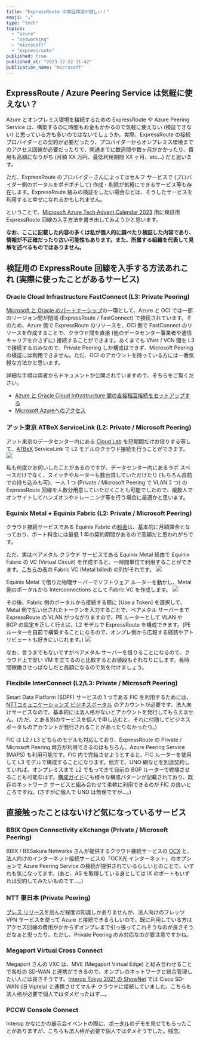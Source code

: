 ```yaml
---
title: "ExpressRoute の検証環境が欲しい！"
emoji: "☁️"
type: "tech"
topics:
  - "azure"
  - "networking"
  - "microsoft"
  - "expressroute"
published: true
published_at: "2023-12-22 11:42"
publication_name: "microsoft"
---
```


## ExpressRoute / Azure Peering Service は気軽に使えない？

Azure とオンプレミス環境を接続するための ExpressRoute や Azure Peering Service は、構築するのに時間もお金もかかるので気軽に使えない (検証できない) と思っている方も多いのではないでしょうか。実際、ExpressRoute の接続プロバイダーとの契約が必要だったり、プロバイダーからオンプレミス環境までのアクセス回線が必要だったりで、開通までに数週間や数ヶ月がかかったり、費用も高額になりがち (月額 XX 万円、最低利用期間 XX ヶ月、etc...) だと思います。

ただ、ExpressRoute のプロバイダーさんによってはセルフ サービスで (プロバイダー側のポータルをポチポチして) 作成・削除が気軽にできるサービス等も存在します。ExpressRoute 絡みの検証をしたい場合などは、そうしたサービスを利用すると幸せになれるかもしれません。

ということで、[Microsoft Azure Tech Advent Calendar 2023](https://qiita.com/advent-calendar/2023/microsoft-azure-tech) 用に検証用 ExpressRoute 回線の入手方法を書き出してみようかと思います。

**なお、ここに記載した内容の多くは私が個人的に調べたり検証した内容であり、情報が不正確だったり古い可能性もあります。また、所属する組織を代表して見解を述べるものではありません。**

## 検証用の ExpressRoute 回線を入手する方法あれこれ (実際に使ったことがあるサービス)

### Oracle Cloud Infrastructure FastConnect (L3: Private Peering)
[Microsoft と Oracle のパートナーシップ](https://news.microsoft.com/2019/06/05/microsoft-and-oracle-to-interconnect-microsoft-azure-and-oracle-cloud/)の一環として、Azure と OCI では一部のリージョン間が閉域 (ExpressRoute / FastConnect) で接続されています。そのため、Azure 側で ExpressRoute のリソースを、OCI 側で FastConnect のリソースを作成することで、クラウド間を直接 (他のデータセンター事業者や通信キャリアを介さずに) 接続することができます。あくまでも VNet / VCN 間を L3 で接続するのみなので、Private Peering しか構成はできず、Microsoft Peering の検証には利用できません。ただ、OCI のアカウントを持っている方には一番気軽な方法かと思います。

詳細な手順は両者からドキュメントが公開されていますので、そちらをご覧ください。

* [Azure と Oracle Cloud Infrastructure 間の直接相互接続をセットアップする](https://learn.microsoft.com/ja-jp/azure/virtual-machines/workloads/oracle/configure-azure-oci-networking)
* [Microsoft Azureへのアクセス](https://docs.oracle.com/ja-jp/iaas/Content/Network/Concepts/azure.htm)

### アット東京 ATBeX ServiceLink (L2: Private / Microsoft Peering)
アット東京のデータセンター内にある [Cloud Lab](https://www.attokyo.co.jp/connectivity/cloudlab.html) を短期間だけお借りする等して、[ATBeX](https://www.attokyo.co.jp/connectivity/atbex.html) ServiceLink で L2 モデルのクラウド接続を行うことができます。
![](https://storage.googleapis.com/zenn-user-upload/a0b9fe8c635a-20231218.png)

私も何度かお伺いしたことがあるのですが、データセンター内にあるラボ スペースだけでなく、スイッチやルーターも数台貸していただけたり (もちろん自前での持ち込みも可)、一人 1 つ (Private / Microsoft Peering で VLAN 2 つ) の ExpressRoute 回線を人数分用意していただくことも可能でしたので、複数人でオンサイトしてハンズオンやトレーニング等を行う場合に最適かと思います。

### Equinix Metal + Equinix Fabric (L2: Private / Microsoft Peering)

クラウド接続サービスである Equinix Fabric の[料金](https://docs.equinix.com/en-us/Content/Interconnection/Fabric/pricing-billing/Fabric-billing-pricing.htm)は、基本的に月額課金となっており、ポート料金には最低 1 年の契約期間があるので高額だと思われがちです。

ただ、実はベアメタル クラウド サービスである Equinix Metal 経由で Equinix Fabric の VC (Virtual Circuit) を作成すると、一時間単位で利用することができます。[こちらの表](https://deploy.equinix.com/product/interconnection/)の Fabric VC (Metal billed) の列がそれです。
![](https://storage.googleapis.com/zenn-user-upload/c0fea3efa946-20231218.png)

Equinix Metal で借りた物理サーバーでソフトウェア ルーターを動かし、Metal 側のポータルから Interconnections として Fabric VC を作成します。
![](https://storage.googleapis.com/zenn-user-upload/6c35e7385490-20231218.png)

その後、Fabric 側のポータルから接続する際に [Use a Token] を選択して、Metal 側で払い出されたトークンを入力することで、ベアメタル サーバーまで ExpressRoute の VLAN がつながりますので、PE ルーターとして VLAN や BGP の設定を正しく行えば、L2 モデルで ExpressRoute を構成できます。(PE ルーターを自前で構築することになるので、オンプレ側から広報する経路やアトリビュートも好きにいじれます。)
![](https://storage.googleapis.com/zenn-user-upload/45cf54f3df4d-20231218.png)

なお、言うまでもないですがベアメタル サーバーを借りることになるので、クラウド上で安い VM を立てるのと比較するとお値段もそれなりにします。長時間稼働させっぱなしだと高額になるので気を付けましょう。

### Flexibile InterConnect (L2/L3: Private / Microsoft Peering)

Smart Data Platform (SDPF) サービスの 1 つである FIC を利用するためには、[NTTコミュニケーションズ ビジネスポータル](https://b-portal.ntt.com/) のアカウントが必要です。法人向けサービスなので、基本的には法人格がないとアカウントを発行してもらえません。(ただ、とある別のサービスを個人で申し込むと、それに付随してビジネスポータルのアカウントが発行されることがあったりなかったり。)

FIC は L2 / L3 どちらのモデルも対応しており、ExpressRoute の Private / Microsoft Peering 両方が利用できるのはもちろん、Azure Peering Service (MAPS) も利用可能です。FIC 内で完結させようとすると、FIC ルーターを使用して L3 モデルで構成することになります。他方で、UNO 網などを別途契約していれば、オンプレミスまで L2 でもってきて自前の BGP ルーターで終端させることも可能なはず。[構成ガイド](https://sdpf.ntt.com/solution-guide/fic-solution-guides/)にも様々な構成パターンが記載されており、既存のネットワーク サービスと組み合わせて柔軟に利用できるのが FIC の良いところですね。(さすがに個人で UNO は無理ですが…。)

## 直接触ったことはないけど気になっているサービス

### BBIX Open Connectivity eXchange (Private / Microsoft Peering)

BBIX / BBSakura Networks さんが提供するクラウド接続サービスの [OCX](https://docs.ocx-cloud.net/) と、法人向けのインターネット接続サービスの「OCX光 インターネット」のオプションで Azure Peering Service の接続が提供されているらしいとのことで、いずれも気になってます。(あと、AS を取得している身としては IX のポートもいずれは契約してみたいものです…。)

### NTT 東日本 (Private Peering)

[プレス リリース](https://www.ntt-east.co.jp/release/detail/20171004_01.html)を読んだ程度の知識しかありませんが、法人向けのフレッツ VPN サービスを使って Azure と接続できるらしいので、既に利用している方はアクセス回線の費用がかからずオンプレまで引っ張ってこれそうなのが良さそうだなぁと思ったり。ただし、Private Peering のみ対応なのが要注意ですかね。

### Megaport Virtual Cross Connect

Megaport さんの VXC は、MVE (Megaport Virtual Edge) と組み合わせることで各社の SD-WAN と連携ができるので、オンプレのネットワークと統合管理したい人には良さそうです。[Interop Tokyo 2021 の ShowNet](https://www.slideshare.net/InteropTokyo-ShowNet/shownet-shownet2021-studio-20210416nocudasyuhei) では Cisco SD-WAN (旧 Viptela) と連携させてマルチ クラウドに接続していました。こちらも法人格が必要で個人ではダメだったはず…。

### PCCW Console Connect

Interop かなにかの展示会イベントの際に、[ポータル](https://www.consoleconnect.com/ja/)のデモを見せてもらったことがありますが、こちらも法人格が必要で個人ではダメそうでした。残念。
